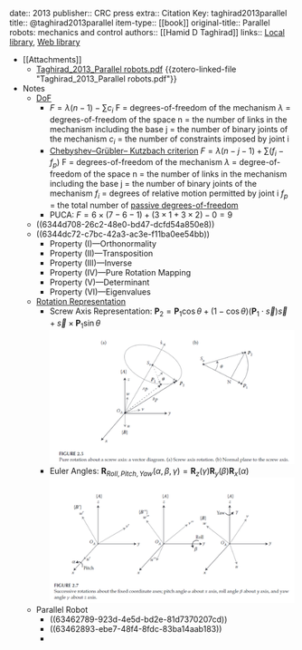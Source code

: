 date:: 2013
publisher:: CRC press
extra:: Citation Key: taghirad2013parallel
title:: @taghirad2013parallel
item-type:: [[book]]
original-title:: Parallel robots: mechanics and control
authors:: [[Hamid D Taghirad]]
links:: [Local library](zotero://select/library/items/7BS9C49L), [Web library](https://www.zotero.org/users/6786528/items/7BS9C49L)

- [[Attachments]]
	- [Taghirad_2013_Parallel robots.pdf](zotero://select/library/items/CEH8UGUM) {{zotero-linked-file "Taghirad_2013_Parallel robots.pdf"}}
- Notes
	- [DoF](((6344d2ac-0976-4045-be96-568139cf02a4)))
		- $F=\lambda (n-1)-\sum c_i$
		  F = degrees-of-freedom of the mechanism
		  $\lambda$ = degrees-of-freedom of the space
		  n = the number of links in the mechanism including the base 
		  j = the number of binary joints of the mechanism 
		  $c_i$ = the number of constraints imposed by joint i
		- [Chebyshev–Grübler– Kutzbach criterion](((6344d2a3-3c41-4f28-9336-46935a60c05f)))
		  $F=\lambda (n-j-1) +\sum (f_i-f_p)$
		  F = degrees-of-freedom of the mechanism
		  $\lambda$ = degree-of-freedom of the space
		  n = the number of links in the mechanism including the base 
		  j = the number of binary joints of the mechanism 
		  $f_i$ = degrees of relative motion permitted by joint i 
		  $f_p$ = the total number of [passive degrees-of-freedom](((6344d436-60fc-4324-a3db-dd1a8ff9a186)))
		- PUCA: $F=6\times(7-6-1)+(3\times1+3\times2)-0=9$
	- ((6344d708-26c2-48e0-bd47-dcfd54a850e8))
	- ((6344dc72-c7bc-42a3-ac3e-f11ba0ee54bb))
		- Property (I)—Orthonormality
		- Property (II)—Transposition
		- Property (III)—Inverse
		- Property (IV)—Pure Rotation Mapping
		- Property (V)—Determinant
		- Property (VI)—Eigenvalues
	- [Rotation Representation](((63461b4a-fd13-4999-bc1f-09f76c38c073)))
		- Screw Axis Representation: $\mathbf{P}_2 = \mathbf{P}_1 \cos\theta +(1-\cos\theta)(\mathbf{P}_1 \cdot\vec s)\vec s + \vec s\times \mathbf{P}_1\sin\theta$
		  ![](/../assets/robot_screw_axis.png)
		- Euler Angles: $\bm{R}_{Roll,Pitch,Yaw} (\alpha,\beta,\gamma)= \bm{R}_z(\gamma)\bm R_y(\beta) \bm R_x(\alpha)$
		  ![](/../assets/robot_euler.png)
	- Parallel Robot
		- ((63462789-923d-4e5d-bd2e-81d7370207cd))
		- ((63462893-ebe7-48f4-8fdc-83ba14aab183))
		-